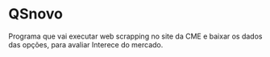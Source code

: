 # QSnovo

Programa que vai executar web scrapping no site da CME e baixar os dados das opções, para avaliar Interece do mercado.
